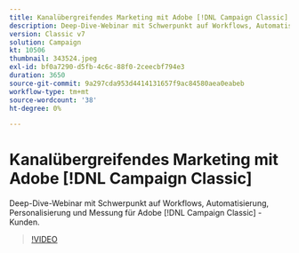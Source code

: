 ```yaml
---
title: Kanalübergreifendes Marketing mit Adobe [!DNL Campaign Classic]
description: Deep-Dive-Webinar mit Schwerpunkt auf Workflows, Automatisierung, Personalisierung und Messung für Adobe [!DNL Campaign Classic] -Kunden.
version: Classic v7
solution: Campaign
kt: 10506
thumbnail: 343524.jpeg
exl-id: bf0a7290-d5fb-4c6c-88f0-2ceecbf794e3
duration: 3650
source-git-commit: 9a297cda953d4414131657f9ac84580aea0eabeb
workflow-type: tm+mt
source-wordcount: '38'
ht-degree: 0%

---
```


# Kanalübergreifendes Marketing mit Adobe [!DNL Campaign Classic]

Deep-Dive-Webinar mit Schwerpunkt auf Workflows, Automatisierung, Personalisierung und Messung für Adobe [!DNL Campaign Classic] -Kunden.

>[!VIDEO](https://video.tv.adobe.com/v/343524/?quality=12&learn=on)
